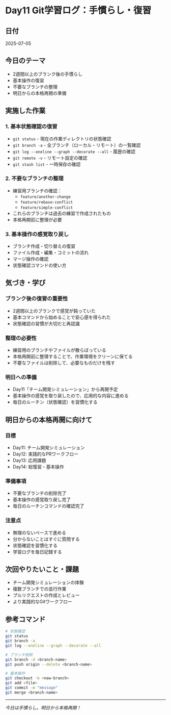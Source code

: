 # Day11 Git学習ログ：手慣らし・復習

## 日付
2025-07-05

## 今日のテーマ
- 2週間以上のブランク後の手慣らし
- 基本操作の復習
- 不要なブランチの整理
- 明日からの本格再開の準備

## 実施した作業

### 1. 基本状態確認の復習
- `git status` - 現在の作業ディレクトリの状態確認
- `git branch -a` - 全ブランチ（ローカル・リモート）の一覧確認
- `git log --oneline --graph --decorate --all` - 履歴の確認
- `git remote -v` - リモート設定の確認
- `git stash list` - 一時保存の確認

### 2. 不要なブランチの整理
- 練習用ブランチの確認：
  - `feature/another-change`
  - `feature/rebase-conflict`
  - `feature/simple-conflict`
- これらのブランチは過去の練習で作成されたもの
- 本格再開前に整理が必要

### 3. 基本操作の感覚取り戻し
- ブランチ作成・切り替えの復習
- ファイル作成・編集・コミットの流れ
- マージ操作の確認
- 状態確認コマンドの使い方

## 気づき・学び

### ブランク後の復習の重要性
- 2週間以上のブランクで感覚が鈍っていた
- 基本コマンドから始めることで安心感を得られた
- 状態確認の習慣が大切だと再認識

### 整理の必要性
- 練習用のブランチやファイルが散らばっている
- 本格再開前に整理することで、作業環境をクリーンに保てる
- 不要なファイルは削除して、必要なものだけを残す

### 明日への準備
- Day11「チーム開発シミュレーション」から再開予定
- 基本操作の感覚を取り戻したので、応用的な内容に進める
- 毎日のルーチン（状態確認）を習慣化する

## 明日からの本格再開に向けて

### 目標
- Day11: チーム開発シミュレーション
- Day12: 実践的なPRワークフロー
- Day13: 応用課題
- Day14: 総復習・基本操作

### 準備事項
- 不要なブランチの削除完了
- 基本操作の感覚取り戻し完了
- 毎日のルーチンコマンドの確認完了

### 注意点
- 無理のないペースで進める
- 分からないことはすぐに質問する
- 状態確認を習慣化する
- 学習ログを毎日記録する

## 次回やりたいこと・課題
- チーム開発シミュレーションの体験
- 複数ブランチでの並行作業
- プルリクエストの作成とレビュー
- より実践的なGitワークフロー

## 参考コマンド
```bash
# 状態確認
git status
git branch -a
git log --oneline --graph --decorate --all

# ブランチ削除
git branch -d <branch-name>
git push origin --delete <branch-name>

# 基本操作
git checkout -b <new-branch>
git add <file>
git commit -m "message"
git merge <branch-name>
```

---
*今日は手慣らし。明日から本格再開！*
